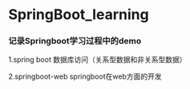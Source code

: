 # SpringBoot_learning
### 记录Springboot学习过程中的demo

1.spring boot 数据库访问（关系型数据和非关系型数据）

2.springboot-web springboot在web方面的开发
